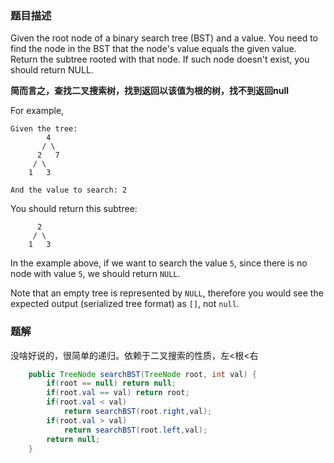 ### 题目描述

Given the root node of a binary search tree (BST) and a value. You need to find the node in the BST that the node's value equals the given value. Return the subtree rooted with that node. If such node doesn't exist, you should return NULL.

**简而言之，查找二叉搜索树，找到返回以该值为根的树，找不到返回null**

For example, 

```
Given the tree:
        4
       / \
      2   7
     / \
    1   3

And the value to search: 2
```

You should return this subtree:

```
      2     
     / \   
    1   3
```

In the example above, if we want to search the value `5`, since there is no node with value `5`, we should return `NULL`.

Note that an empty tree is represented by `NULL`, therefore you would see the expected output (serialized tree format) as `[]`, not `null`.

### 题解

没啥好说的，很简单的递归。依赖于二叉搜索的性质，左<根<右

```java
    public TreeNode searchBST(TreeNode root, int val) {
        if(root == null) return null;
        if(root.val == val) return root;
        if(root.val < val) 
            return searchBST(root.right,val);
        if(root.val > val) 
            return searchBST(root.left,val);
        return null;
    }
```

